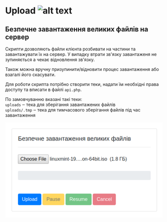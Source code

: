 
# Upload ![alt text](favicon.ico)
## Безпечне завантаження великих файлів на сервер

Скрипти дозволяють файли клієнта розбивати на частини та завантажувати їх на сервер.
У випадку втрати зв'язку завантаженя не зупиняється а чекає відновлення зв'язку.

Також можна вручну призупинити/відновити процес завантаження або взагалі його скасувати.

Для роботи скрипта потрібно створити теки, надати їм необхідні права доступу та вписати в файлі `api.php`.

По замовчуванню вказані такі теки: \
`uploads` ‒ тека для зберігання завантажених файлів \
`uploads/.tmp` ‒ тека для тимчасового зберігання файлів під час завантаження
 
 ![alt text](screenshot.png)

